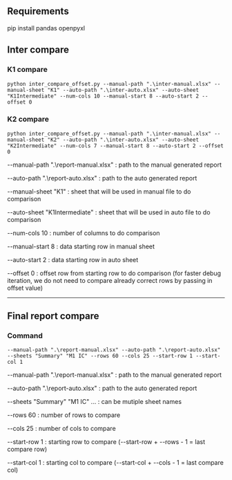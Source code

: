 ## Requirements
pip install pandas openpyxl

## Inter compare
### K1 compare
```
python inter_compare_offset.py --manual-path ".\inter-manual.xlsx" --manual-sheet "K1" --auto-path ".\inter-auto.xlsx" --auto-sheet "K1Intermediate" --num-cols 10 --manual-start 8 --auto-start 2 --offset 0
```

### K2 compare
```
python inter_compare_offset.py --manual-path ".\inter-manual.xlsx" --manual-sheet "K2" --auto-path ".\inter-auto.xlsx" --auto-sheet "K2Intermediate" --num-cols 7 --manual-start 8 --auto-start 2 --offset 0
```
--manual-path ".\report-manual.xlsx" : path to the manual generated report

--auto-path ".\report-auto.xlsx" : path to the auto generated report

--manual-sheet "K1" : sheet that will be used in manual file to do comparison

--auto-sheet "K1Intermediate" : sheet that will be used in auto file to do comparison

--num-cols 10 : number of columns to do comparison

--manual-start 8 : data starting row in manual sheet

--auto-start 2 : data starting row in auto sheet

--offset 0 : offset row from starting row to do comparison (for faster debug iteration, we do not need to compare already correct rows by passing in offset value)

----------------
## Final report compare
### Command
```
--manual-path ".\report-manual.xlsx" --auto-path ".\report-auto.xlsx" --sheets "Summary" "M1 IC" --rows 60 --cols 25 --start-row 1 --start-col 1
```
--manual-path ".\report-manual.xlsx" : path to the manual generated report

--auto-path ".\report-auto.xlsx" : path to the auto generated report

--sheets "Summary" "M1 IC" ... : can be mutiple sheet names

--rows 60 : number of rows to compare

--cols 25 : number of cols to compare

--start-row 1 : starting row to compare (--start-row + --rows - 1 = last compare row)

--start-col 1 : starting col to compare (--start-col + --cols - 1 = last compare col)
